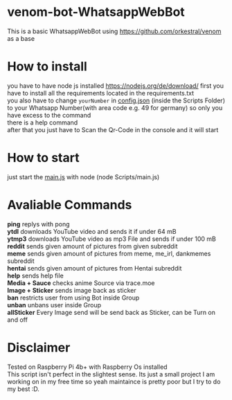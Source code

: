 # venom-bot-WhatsappWebBot

This is a basic WhatsappWebBot using https://github.com/orkestral/venom as a base

# How to install
you have to have node js installed https://nodejs.org/de/download/
first you have to install all the requirements located in the requirements.txt <br>
you also have to change `yourNumber` in [config.json](Scripts/config.json) (inside the Scripts Folder) to your Whatsapp Number(with area code e.g. 49 for germany) so only you have excess to the command <br>
there is a help command <br>
after that you just have to Scan the Qr-Code in the console and it will start 

# How to start

just start the [main.js](Scripts/main.js) with node (node Scripts/main.js)

# Avaliable Commands
**ping** replys with pong<br>
**ytdl** downloads YouTube video and sends it if under 64 mB <br>
**ytmp3** downloads YouTube video as mp3 File and sends if under 100 mB<br>
**reddit** sends given amount of pictures from given subreddit <br>
**meme** sends given amount of pictures from meme, me_irl, dankmemes subreddit<br>
**hentai** sends given amount of pictures from Hentai subreddit <br>
**help** sends help file<br>
**Media + Sauce** checks anime Source via trace.moe<br>
**Image + Sticker** sends image back as sticker<br>
**ban** restricts user from using Bot inside Group<br>
**unban** unbans user inside Group <br>
**allSticker** Every Image send will be send back as Sticker, can be Turn on and off <br>

# Disclaimer
Tested on Raspberry Pi 4b+ with Raspberry Os installed <br>
This script isn't perfect in the slightest sense. Its just a small project I am working on in my free time so yeah maintaince is pretty poor but I try to do my best :D.
